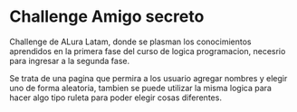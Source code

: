 # Challenge Amigo secreto

Challenge de ALura Latam, donde se plasman los conocimientos aprendidos en la primera fase del curso de logica programacion, necesrio para ingresar a la segunda fase.



Se trata de una pagina que permira a los usuario agregar nombres y elegir uno de forma aleatoria, tambien se puede utilizar la misma logica para hacer algo tipo ruleta para poder elegir cosas diferentes.

